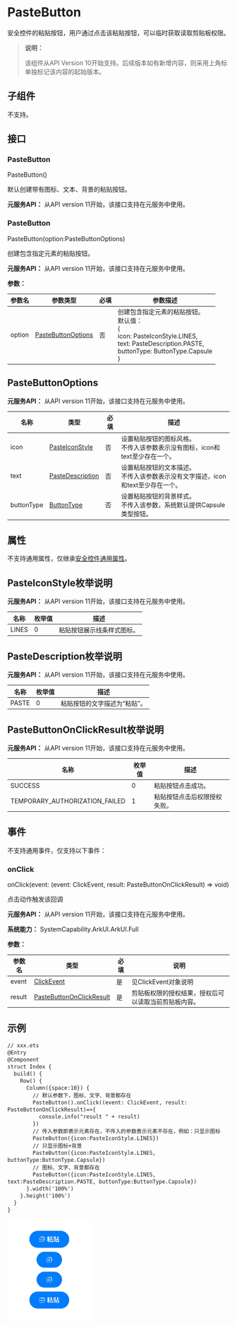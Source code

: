 # PasteButton


安全控件的粘贴按钮，用户通过点击该粘贴按钮，可以临时获取读取剪贴板权限。


> **说明：**
>
> 该组件从API Version 10开始支持。后续版本如有新增内容，则采用上角标单独标记该内容的起始版本。


## 子组件

不支持。


## 接口
### PasteButton
PasteButton()

默认创建带有图标、文本、背景的粘贴按钮。

**元服务API：** 从API version 11开始，该接口支持在元服务中使用。

### PasteButton
PasteButton(option:PasteButtonOptions)

创建包含指定元素的粘贴按钮。

**元服务API：** 从API version 11开始，该接口支持在元服务中使用。

**参数：**

| 参数名 | 参数类型 | 必填 | 参数描述 |
| -------- | -------- | -------- | -------- |
| option | [PasteButtonOptions](#pastebuttonoptions) | 否 | 创建包含指定元素的粘贴按钮。<br/>默认值：<br/>{<br/>icon: PasteIconStyle.LINES,<br/>text: PasteDescription.PASTE,<br/>buttonType: ButtonType.Capsule <br/>} |

## PasteButtonOptions

**元服务API：** 从API version 11开始，该接口支持在元服务中使用。

| 名称 | 类型 | 必填 | 描述 |
| -------- | -------- | -------- | -------- |
| icon | [PasteIconStyle](#pasteiconstyle枚举说明) | 否 | 设置粘贴按钮的图标风格。<br/>不传入该参数表示没有图标，icon和text至少存在一个。 |
| text | [PasteDescription](#pastedescription枚举说明) | 否 | 设置粘贴按钮的文本描述。<br/>不传入该参数表示没有文字描述，icon和text至少存在一个。 |
| buttonType | [ButtonType](ts-basic-components-button.md#buttontype枚举说明) | 否 | 设置粘贴按钮的背景样式。<br/>不传入该参数，系统默认提供Capsule类型按钮。 |


## 属性

不支持通用属性，仅继承[安全控件通用属性](ts-securitycomponent-attributes.md#属性)。


## PasteIconStyle枚举说明

**元服务API：** 从API version 11开始，该接口支持在元服务中使用。

| 名称 | 枚举值 | 描述 |
| -------- | -------- | -------- |
| LINES | 0 | 粘贴按钮展示线条样式图标。 |


## PasteDescription枚举说明

**元服务API：** 从API version 11开始，该接口支持在元服务中使用。

| 名称 | 枚举值 | 描述 |
| -------- | -------- | -------- |
| PASTE | 0 | 粘贴按钮的文字描述为“粘贴”。 |


## PasteButtonOnClickResult枚举说明

**元服务API：** 从API version 11开始，该接口支持在元服务中使用。

| 名称 | 枚举值 | 描述 |
| -------- | -------- | -------- |
| SUCCESS | 0 | 粘贴按钮点击成功。 |
| TEMPORARY_AUTHORIZATION_FAILED | 1 | 粘贴按钮点击后权限授权失败。 |


## 事件

不支持通用事件，仅支持以下事件：

### onClick

onClick(event: (event: ClickEvent, result: PasteButtonOnClickResult) =&gt; void)

点击动作触发该回调

**元服务API：** 从API version 11开始，该接口支持在元服务中使用。

**系统能力：** SystemCapability.ArkUI.ArkUI.Full

**参数：**

| 参数名 | 类型                   | 必填 | 说明                   |
|------------|------|-------|---------|
| event  | [ClickEvent](ts-universal-events-click.md#clickevent对象说明) |是 |见ClickEvent对象说明|
| result | [PasteButtonOnClickResult](#pastebuttononclickresult枚举说明)| 是 | 剪贴板权限的授权结果，授权后可以读取当前剪贴板内容。|


## 示例

```
// xxx.ets
@Entry
@Component
struct Index {
  build() {
    Row() {
      Column({space:10}) {
        // 默认参数下，图标、文字、背景都存在
        PasteButton().onClick((event: ClickEvent, result: PasteButtonOnClickResult)=>{
          console.info("result " + result)
        })
        // 传入参数即表示元素存在，不传入的参数表示元素不存在，例如：只显示图标
        PasteButton({icon:PasteIconStyle.LINES})
        // 只显示图标+背景
        PasteButton({icon:PasteIconStyle.LINES, buttonType:ButtonType.Capsule})
        // 图标、文字、背景都存在
        PasteButton({icon:PasteIconStyle.LINES, text:PasteDescription.PASTE, buttonType:ButtonType.Capsule})
      }.width('100%')
    }.height('100%')
  }
}
```

![zh-cn_image_0000001593677984](figures/zh-cn_image_0000001593677984.png)
